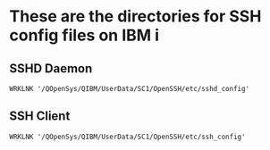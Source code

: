 # These are the directories for SSH config files on IBM i 

## SSHD Daemon
```WRKLNK '/QOpenSys/QIBM/UserData/SC1/OpenSSH/etc/sshd_config'```

## SSH Client
```WRKLNK '/QOpenSys/QIBM/UserData/SC1/OpenSSH/etc/ssh_config'```
